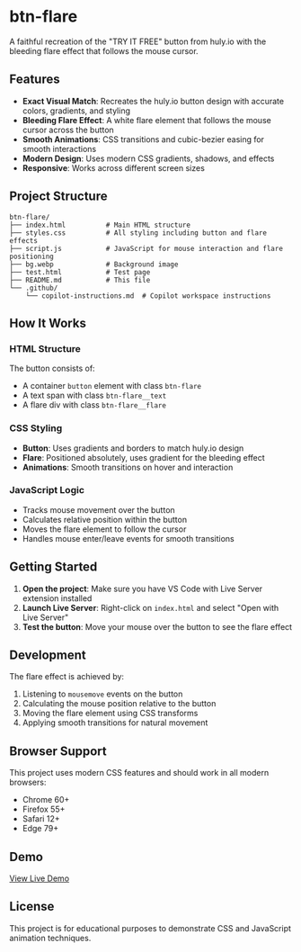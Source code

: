 # btn-flare

A faithful recreation of the "TRY IT FREE" button from huly.io with the bleeding flare effect that follows the mouse cursor.

## Features

-   **Exact Visual Match**: Recreates the huly.io button design with accurate colors, gradients, and styling
-   **Bleeding Flare Effect**: A white flare element that follows the mouse cursor across the button
-   **Smooth Animations**: CSS transitions and cubic-bezier easing for smooth interactions
-   **Modern Design**: Uses modern CSS gradients, shadows, and effects
-   **Responsive**: Works across different screen sizes

## Project Structure

```
btn-flare/
├── index.html          # Main HTML structure
├── styles.css          # All styling including button and flare effects
├── script.js           # JavaScript for mouse interaction and flare positioning
├── bg.webp             # Background image
├── test.html           # Test page
├── README.md           # This file
└── .github/
    └── copilot-instructions.md  # Copilot workspace instructions
```

## How It Works

### HTML Structure

The button consists of:

-   A container `button` element with class `btn-flare`
-   A text span with class `btn-flare__text`
-   A flare div with class `btn-flare__flare`

### CSS Styling

-   **Button**: Uses gradients and borders to match huly.io design
-   **Flare**: Positioned absolutely, uses gradient for the bleeding effect
-   **Animations**: Smooth transitions on hover and interaction

### JavaScript Logic

-   Tracks mouse movement over the button
-   Calculates relative position within the button
-   Moves the flare element to follow the cursor
-   Handles mouse enter/leave events for smooth transitions

## Getting Started

1. **Open the project**: Make sure you have VS Code with Live Server extension installed
2. **Launch Live Server**: Right-click on `index.html` and select "Open with Live Server"
3. **Test the button**: Move your mouse over the button to see the flare effect

## Development

The flare effect is achieved by:

1. Listening to `mousemove` events on the button
2. Calculating the mouse position relative to the button
3. Moving the flare element using CSS transforms
4. Applying smooth transitions for natural movement

## Browser Support

This project uses modern CSS features and should work in all modern browsers:

-   Chrome 60+
-   Firefox 55+
-   Safari 12+
-   Edge 79+

## Demo

[View Live Demo](https://mastropino.github.io/btn-flare/)

## License

This project is for educational purposes to demonstrate CSS and JavaScript animation techniques.

